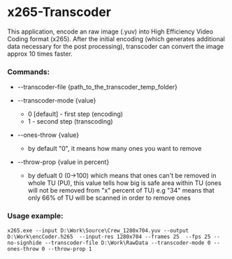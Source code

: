 # x265-Transcoder

This application, encode an raw image (.yuv) into High Efficiency Video Coding format (x265). After the initial encoding (which generates additional data necessary for the post processing), transcoder can convert the image approx 10 times faster.

### Commands:

*    --transcoder-file {path_to_the_transcoder_temp_folder}
     
*   --transcoder-mode {value}
     * 0 [default] - first step (encoding) 
     * 1 - second step (transcoding)

*   --ones-throw {value}
     * by default "0", it means how many ones you want to remove

*   --throw-prop {value in percent}
     * by defualt 0 (0->100) which means that ones can't be removed in whole TU (PU), this value tells how big is safe  area within TU (ones will not be removed from "x" percent of TU)  e.g "34" means that only 66% of TU will be    scanned in order to remove ones 


### Usage example:
    x265.exe --input D:\Work\Source\Crew_1280x704.yuv --output D:\Work\encCoder.h265  --input-res 1280x704 --frames 25  --fps 25 --no-signhide --transcoder-file D:\Work\RawData --transcoder-mode 0 --ones-throw 0 --throw-prop 1
